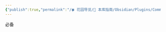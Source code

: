 ```yaml
---
{"publish":true,"permalink":"/🍀 花园导览/🧰 本库指南/Obsidian/Plugins/Commander.md","aliases":"cmdr","title":"Commander","created":"2023-01-23","modified":"2025-07-10","tags":["obsidian插件"],"cssclasses":""}
---
```



必备
